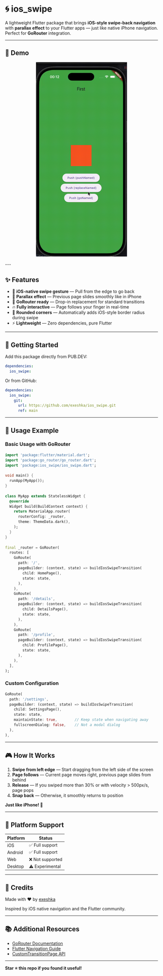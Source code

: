 # 🌀 ios_swipe

A lightweight Flutter package that brings **iOS-style swipe-back navigation** with **parallax effect** to your Flutter apps — just like native iPhone navigation. Perfect for **GoRouter** integration.

---

## 🎥 Demo

<p align="center">
  <img src="video/git1.gif" alt="iOS Swipe Demo" width="300"/>
</p>
---

## ✨ Features

- 🧭 **iOS-native swipe gesture** — Pull from the edge to go back
- 💫 **Parallax effect** — Previous page slides smoothly like in iPhone
- 🎯 **GoRouter ready** — Drop-in replacement for standard transitions
- 🔥 **Fully interactive** — Page follows your finger in real-time
- 🎨 **Rounded corners** — Automatically adds iOS-style border radius during swipe
- ⚡ **Lightweight** — Zero dependencies, pure Flutter

---

## 🚀 Getting Started

Add this package directly from PUB.DEV:

```yaml
dependencies:
  ios_swipe:
```

Or from GitHub:

```yaml
dependencies:
  ios_swipe:
    git:
      url: https://github.com/exeshka/ios_swipe.git
      ref: main 
```

---

## 🧩 Usage Example

### Basic Usage with GoRouter

```dart
import 'package:flutter/material.dart';
import 'package:go_router/go_router.dart';
import 'package:ios_swipe/ios_swipe.dart';

void main() {
  runApp(MyApp());
}

class MyApp extends StatelessWidget {
  @override
  Widget build(BuildContext context) {
    return MaterialApp.router(
      routerConfig: _router,
      theme: ThemeData.dark(),
    );
  }
}

final _router = GoRouter(
  routes: [
    GoRoute(
      path: '/',
      pageBuilder: (context, state) => buildIosSwipeTransition(
        child: HomePage(),
        state: state,
      ),
    ),
    GoRoute(
      path: '/details',
      pageBuilder: (context, state) => buildIosSwipeTransition(
        child: DetailsPage(),
        state: state,
      ),
    ),
    GoRoute(
      path: '/profile',
      pageBuilder: (context, state) => buildIosSwipeTransition(
        child: ProfilePage(),
        state: state,
      ),
    ),
  ],
);
```

### Custom Configuration

```dart
GoRoute(
  path: '/settings',
  pageBuilder: (context, state) => buildIosSwipeTransition(
    child: SettingsPage(),
    state: state,
    maintainState: true,        // Keep state when navigating away
    fullscreenDialog: false,    // Not a modal dialog
  ),
),
```

---

## 🎮 How It Works

1. **Swipe from left edge** — Start dragging from the left side of the screen
2. **Page follows** — Current page moves right, previous page slides from behind
3. **Release** — If you swiped more than 30% or with velocity > 500px/s, page pops
4. **Snap back** — Otherwise, it smoothly returns to position

**Just like iPhone! 📱**

---

## 📱 Platform Support

| Platform | Status |
|----------|--------|
| iOS      | ✅ Full support |
| Android  | ✅ Full support |
| Web      | ❌ Not supported |
| Desktop  | ⚠️ Experimental |

---


## 🙏 Credits

Made with ❤️ by [exeshka](https://github.com/exeshka)

Inspired by iOS native navigation and the Flutter community.

---

## 📚 Additional Resources

- [GoRouter Documentation](https://pub.dev/packages/go_router)
- [Flutter Navigation Guide](https://docs.flutter.dev/development/ui/navigation)
- [CustomTransitionPage API](https://api.flutter.dev/flutter/widgets/CustomTransitionPage-class.html)

---

**Star ⭐ this repo if you found it useful!** 